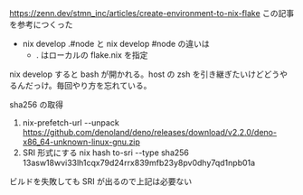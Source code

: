 https://zenn.dev/stmn_inc/articles/create-environment-to-nix-flake
この記事を参考につくった

- nix develop .#node と nix develop #node の違いは
  - . はローカルの flake.nix を指定

nix develop すると bash が開かれる。host の zsh を引き継ぎたいけどどうやるんだっけ。毎回やり方を忘れている。

sha256 の取得

1. nix-prefetch-url --unpack https://github.com/denoland/deno/releases/download/v2.2.0/deno-x86_64-unknown-linux-gnu.zip
2. SRI 形式にする
   nix hash to-sri --type sha256 13asw18wvi33lh1cqx79d24rrx839mfb23y8pv0dhy7qd1npb01a

ビルドを失敗しても SRI が出るので上記は必要ない
